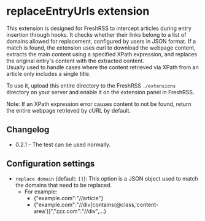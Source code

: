 # replaceEntryUrls extension

This extension is designed for FreshRSS to intercept articles during entry insertion through hooks. It checks whether their links belong to a list of domains allowed for replacement, configured by users in JSON format. If a match is found, the extension uses curl to download the webpage content, extracts the main content using a specified XPath expression, and replaces the original entry's content with the extracted content.  
Usually used to handle cases where the content retrieved via XPath from an article only includes a single title.

To use it, upload this entire directory to the FreshRSS `./extensions` directory on your server and enable it on the extension panel in FreshRSS.

Note: If an XPath expression error causes content to not be found, return the entire webpage retrieved by cURL by default.

## Changelog

* 0.2.1 - The test can be used normally.

## Configuration settings

* `replace domain` (default: `[]`): This option is a JSON object used to match the domains that need to be replaced.
  * For example:
    * {"example.com":"//article"}
    * {"example.com":"//div[contains(@class,'content-area')]","zzz.com":"//div",...}